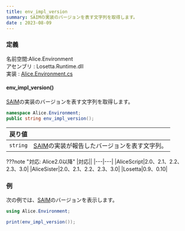 ```yaml
---
title: env_impl_version
summary: SAIMの実装のバージョンを表す文字列を取得します。
date : 2023-08-09
---
```

### 定義
名前空間:Alice.Environment<br/>
アセンブリ : Losetta.Runtime.dll<br/>
実装 : [Alice.Environment.cs](https://github.com/WSOFT-Project/Losetta/blob/master/Losetta.Runtime/Alice.Environment.cs)

#### env_impl_version()

[SAIM](../../../general/saim.md)の実装のバージョンを表す文字列を取得します。

```cs title="AliceScript"
namespace Alice.Environment;
public string env_impl_version();
```

|戻り値| |
|-|-|
|`string`|[SAIM](../../../general/saim.md)の実装が報告したバージョンを表す文字列。|

???note "対応: Alice2.0以降"
    |対応||
    |---|---|
    |AliceScript|2.0、2.1、2.2、2.3、3.0|
    |AliceSister|2.0、2.1、2.2、2.3、3.0|
    |Losetta|0.9、0.10|

### 例
次の例では、[SAIM](../../../general/saim.md)のバージョンを表示します。

```cs title="AliceScript"
using Alice.Environment;

print(env_impl_version());
```
